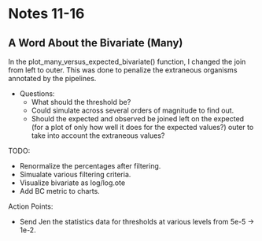 # Notes 11-16
## A Word About the Bivariate (Many)
In the plot_many_versus_expected_bivariate() function, I changed the join from left to outer.
This was done to penalize the extraneous organisms annotated by the pipelines.

- Questions:
	- What should the threshold be?
	- Could simulate across several orders of magnitude to find out.
	- Should the expected and observed be joined left on the expected (for
	  a plot of only how well it does for the expected values?) outer to
	  take into account the extraneous values?
	  
TODO:
- Renormalize the percentages after filtering.
- Simualate various filtering criteria.
- Visualize bivariate as log/log.ote
- Add BC metric to charts.

Action Points:
- Send Jen the statistics data for thresholds at various levels from 5e-5 -> 1e-2.
